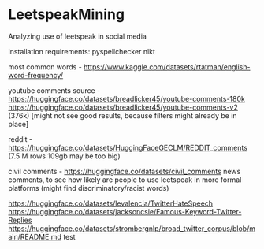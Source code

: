 # LeetspeakMining
Analyzing use of leetspeak in social media

installation requirements:
pyspellchecker
nlkt

most common words - https://www.kaggle.com/datasets/rtatman/english-word-frequency/ 

youtube comments source - https://huggingface.co/datasets/breadlicker45/youtube-comments-180k 
https://huggingface.co/datasets/breadlicker45/youtube-comments-v2 (376k) [might not see good results, because filters might already be in place]

reddit - https://huggingface.co/datasets/HuggingFaceGECLM/REDDIT_comments (7.5 M rows 109gb may be too big)

civil comments - https://huggingface.co/datasets/civil_comments news comments, to see how likely are people to use leetspeak in more formal platforms (might find discriminatory/racist words)

https://huggingface.co/datasets/levalencia/TwitterHateSpeech 
https://huggingface.co/datasets/jacksoncsie/Famous-Keyword-Twitter-Replies 
https://huggingface.co/datasets/strombergnlp/broad_twitter_corpus/blob/main/README.md 
test
